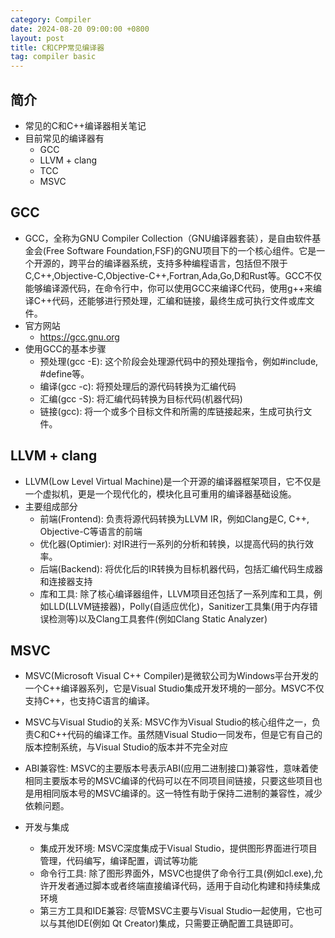 ```yaml
---
category: Compiler
date: 2024-08-20 09:00:00 +0800
layout: post
title: C和CPP常见编译器
tag: compiler basic
---
```

## 简介

+ 常见的C和C++编译器相关笔记
+ 目前常见的编译器有
  + GCC
  + LLVM + clang
  + TCC
  + MSVC

<!--more-->

## GCC

+ GCC，全称为GNU Compiler Collection（GNU编译器套装），是自由软件基金会(Free Software Foundation,FSF)的GNU项目下的一个核心组件。它是一个开源的，跨平台的编译器系统，支持多种编程语言，包括但不限于C,C++,Objective-C,Objective-C++,Fortran,Ada,Go,D和Rust等。GCC不仅能够编译源代码，在命令行中，你可以使用GCC来编译C代码，使用g++来编译C++代码，还能够进行预处理，汇编和链接，最终生成可执行文件或库文件。
+ 官方网站
  + https://gcc.gnu.org
+ 使用GCC的基本步骤
  + 预处理(gcc -E): 这个阶段会处理源代码中的预处理指令，例如#include, #define等。
  + 编译(gcc -c): 将预处理后的源代码转换为汇编代码
  + 汇编(gcc -S): 将汇编代码转换为目标代码(机器代码)
  + 链接(gcc): 将一个或多个目标文件和所需的库链接起来，生成可执行文件。

## LLVM + clang

+ LLVM(Low Level Virtual Machine)是一个开源的编译器框架项目，它不仅是一个虚拟机，更是一个现代化的，模块化且可重用的编译器基础设施。
+ 主要组成部分
  + 前端(Frontend): 负责将源代码转换为LLVM IR，例如Clang是C, C++, Objective-C等语言的前端
  + 优化器(Optimier): 对IR进行一系列的分析和转换，以提高代码的执行效率。
  + 后端(Backend): 将优化后的IR转换为目标机器代码，包括汇编代码生成器和连接器支持
  + 库和工具: 除了核心编译器组件，LLVM项目还包括了一系列库和工具，例如LLD(LLVM链接器)，Polly(自适应优化)，Sanitizer工具集(用于内存错误检测等)以及Clang工具套件(例如Clang Static Analyzer)

## MSVC

+ MSVC(Microsoft Visual C++ Compiler)是微软公司为Windows平台开发的一个C++编译器系列，它是Visual Studio集成开发环境的一部分。MSVC不仅支持C++，也支持C语言的编译。
+ MSVC与Visual Studio的关系: MSVC作为Visual Studio的核心组件之一，负责C和C++代码的编译工作。虽然随Visual Studio一同发布，但是它有自己的版本控制系统，与Visual Studio的版本并不完全对应
+ ABI兼容性: MSVC的主要版本号表示ABI(应用二进制接口)兼容性，意味着使相同主要版本号的MSVC编译的代码可以在不同项目间链接，只要这些项目也是用相同版本号的MSVC编译的。这一特性有助于保持二进制的兼容性，减少依赖问题。

+ 开发与集成
  + 集成开发环境: MSVC深度集成于Visual Studio，提供图形界面进行项目管理，代码编写，编译配置，调试等功能
  + 命令行工具: 除了图形界面外，MSVC也提供了命令行工具(例如cl.exe),允许开发者通过脚本或者终端直接编译代码，适用于自动化构建和持续集成环境
  + 第三方工具和IDE兼容: 尽管MSVC主要与Visual Studio一起使用，它也可以与其他IDE(例如 Qt Creator)集成，只需要正确配置工具链即可。